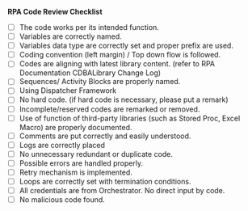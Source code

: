 **RPA Code Review Checklist**
- [ ] The code works per its intended function.
- [ ] Variables are correctly named.
- [ ] Variables data type are correctly set and proper prefix are used.
- [ ] Coding convention (left margin) / Top down flow is followed. 
- [ ] Codes are aligning with latest library content. (refer to RPA Documentation CDBALibrary Change Log)
- [ ] Sequences/ Activity Blocks are properly named.
- [ ] Using Dispatcher Framework
- [ ] No hard code. (if hard code is necessary, please put a remark)
- [ ] Incomplete/reserved codes are remarked or removed.
- [ ] Use of function of third-party libraries (such as Stored Proc, Excel Macro) are properly documented.
- [ ] Comments are put correctly and easily understood.
- [ ] Logs are correctly placed
- [ ] No unnecessary redundant or duplicate code.
- [ ] Possible errors are handled properly.
- [ ] Retry mechanism is implemented.
- [ ] Loops are correctly set with termination conditions.
- [ ] All credentials are from Orchestrator. No direct input by code.
- [ ] No malicious code found.
